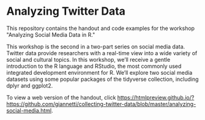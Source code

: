 # Analyzing Twitter Data

This repository contains the handout and code examples for the workshop "Analyzing Social Media Data in R."

This workshop is the second in a two-part series on social media data. Twitter data provide researchers with a real-time view into a wide variety of social and cultural topics. In this workshop, we’ll receive a gentle introduction to the R language and RStudio, the most commonly used integrated development environment for R. We’ll explore two social media datasets using some popular packages of the tidyverse collection, including dplyr and ggplot2.

To view a web version of the handout, click <https://htmlpreview.github.io/?https://github.com/giannetti/collecting-twitter-data/blob/master/analyzing-social-media.html>.
